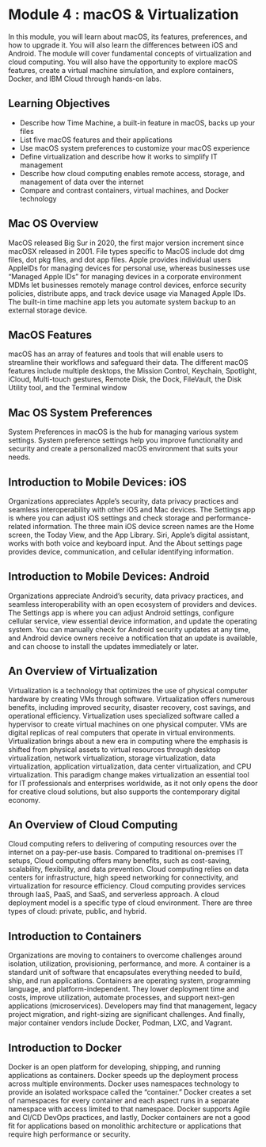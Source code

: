 # Module 4 : macOS & Virtualization
In this module, you will learn about macOS, its features, preferences, and how to upgrade it. You will also learn the differences between iOS and Android. The module will cover fundamental concepts of virtualization and cloud computing. You will also have the opportunity to explore macOS features, create a virtual machine simulation, and explore containers, Docker, and IBM Cloud through hands-on labs.

## Learning Objectives
- Describe how Time Machine, a built-in feature in macOS, backs up your files
- List five macOS features and their applications
- Use macOS system preferences to customize your macOS experience
- Define virtualization and describe how it works to simplify IT management
- Describe how cloud computing enables remote access, storage, and management of data over the internet
- Compare and contrast containers, virtual machines, and Docker technology

## Mac OS Overview
MacOS released Big Sur in 2020, the first major version increment since macOSX released in 2001. File types specific to MacOS include dot dmg files, dot pkg files, and dot app files. Apple provides individual users AppleIDs for managing devices for personal use, whereas businesses use “Managed Apple IDs” for managing devices in a corporate environment MDMs let businesses remotely manage control devices, enforce security policies, distribute apps, and track device usage via Managed Apple IDs. The built-in time machine app lets you automate system backup to an external storage device.

## MacOS Features
macOS has an array of features and tools that will enable users to streamline their workflows and safeguard their data. The different macOS features include multiple desktops, the Mission Control, Keychain, Spotlight, iCloud, Multi-touch gestures, Remote Disk, the Dock, FileVault, the Disk Utility tool, and the Terminal window

## Mac OS System Preferences
System Preferences in macOS is the hub for managing various system settings. System preference settings help you improve functionality and security and create a personalized macOS environment that suits your needs.

## Introduction to Mobile Devices: iOS
Organizations appreciates Apple’s security, data privacy practices and seamless interoperability with other iOS and Mac devices. The Settings app is where you can adjust iOS settings and check storage and performance-related information. The three main iOS device screen names are the Home screen, the Today View, and the App Library. Siri, Apple’s digital assistant, works with both voice and keyboard input. And the About settings page provides device, communication, and cellular identifying information.

## Introduction to Mobile Devices: Android
Organizations appreciate Android’s security, data privacy practices, and seamless interoperability with an open ecosystem of providers and devices. The Settings app is where you can adjust Android settings, configure cellular service, view essential device information, and update the operating system. You can manually check for Android security updates at any time, and Android device owners receive a notification that an update is available, and can choose to install the updates immediately or later.

## An Overview of Virtualization
Virtualization is a technology that optimizes the use of physical computer hardware by creating VMs through software. Virtualization offers numerous benefits, including improved security, disaster recovery, cost savings, and operational efficiency. Virtualization uses specialized software called a hypervisor to create virtual machines on one physical computer. VMs are digital replicas of real computers that operate in virtual environments. Virtualization brings about a new era in computing where the emphasis is shifted from physical assets to virtual resources through desktop virtualization, network virtualization, storage virtualization, data virtualization, application virtualization, data center virtualization, and CPU virtualization. This paradigm change makes virtualization an essential tool for IT professionals and enterprises worldwide, as it not only opens the door for creative cloud solutions, but also supports the contemporary digital economy.

## An Overview of Cloud Computing
Cloud computing refers to delivering of computing resources over the internet on a pay-per-use basis. Compared to traditional on-premises IT setups, Cloud computing offers many benefits, such as cost-saving, scalability, flexibility, and data prevention. Cloud computing relies on data centers for infrastructure, high speed networking for connectivity, and virtualization for resource efficiency. Cloud computing provides services through IaaS, PaaS, and SaaS, and serverless approach. A cloud deployment model is a specific type of cloud environment. There are three types of cloud: private, public, and hybrid.

## Introduction to Containers
Organizations are moving to containers to overcome challenges around isolation, utilization, provisioning, performance, and more. A container is a standard unit of software that encapsulates everything needed to build, ship, and run applications. Containers are operating system, programming language, and platform-independent. They lower deployment time and costs, improve utilization, automate processes, and support next-gen applications (microservices). Developers may find that management, legacy project migration, and right-sizing are significant challenges. And finally, major container vendors include Docker, Podman, LXC, and Vagrant.

## Introduction to Docker
Docker is an open platform for developing, shipping, and running applications as containers. Docker speeds up the deployment process across multiple environments. Docker uses namespaces technology to provide an isolated workspace called the “container.” Docker creates a set of namespaces for every container and each aspect runs in a separate namespace with access limited to that namespace. Docker supports Agile and CI/CD DevOps practices, and lastly, Docker containers are not a good fit for applications based on monolithic architecture or applications that require high performance or security.
